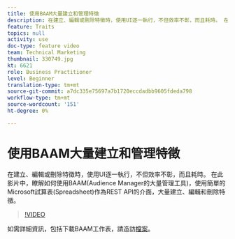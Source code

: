 ```yaml
---
title: 使用BAAM大量建立和管理特徵
description: 在建立、編輯或刪除特徵時，使用UI逐一執行，不但效率不彰，而且耗時。 在此影片中，瞭解如何使用BAAM(Audience Manager的大量管理工具)，使用簡單的Microsoft試算表(Spreadsheet)作為REST API的介面，大量建立、編輯和刪除特徵。
feature: Traits
topics: null
activity: use
doc-type: feature video
team: Technical Marketing
thumbnail: 330749.jpg
kt: 6621
role: Business Practitioner
level: Beginner
translation-type: tm+mt
source-git-commit: a7dc335e75697a7b1720eccdadbb9605fdeda798
workflow-type: tm+mt
source-wordcount: '151'
ht-degree: 0%

---
```



# 使用BAAM大量建立和管理特徵

在建立、編輯或刪除特徵時，使用UI逐一執行，不但效率不彰，而且耗時。 在此影片中，瞭解如何使用BAAM(Audience Manager的大量管理工具)，使用簡單的Microsoft試算表(Spreadsheet)作為REST API的介面，大量建立、編輯和刪除特徵。

>[!VIDEO](https://video.tv.adobe.com/v/330749/?quality=12&learn=on)

如需詳細資訊，包括下載BAAM工作表，請造訪[檔案](https://experienceleague.adobe.com/docs/audience-manager/user-guide/reference/bulk-management-tools/bulk-management-intro.html?lang=en#reference)。
